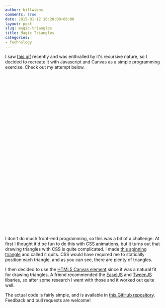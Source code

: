 ```yaml
---
author: billwiens
comments: true
date: 2015-01-12 16:20:00+00:00
layout: post
slug: magic-triangles
title: Magic Triangles
categories:
- Technology
---
```


I saw [this gif](http://bdub.club/i/cool/magic-triangles.gif) recently and was enthralled by it's recursive nature, so I decided to recreate it with Javascript and Canvas as a simple programming exercise. Check out my attempt below.

<canvas id="magic-triangles" width="500" height="500" style="display: block; margin: auto;"></canvas>
<script src="//ajax.googleapis.com/ajax/libs/jquery/1.11.0/jquery.min.js"></script>
<script src="http://code.createjs.com/createjs-2013.12.12.min.js"></script>
<script src="/assets/js/magic-triangles/triangles.js"></script>

I don't do much front-end programming, so this was a bit of a challenge. At first I thought it'd be fun to do this with CSS animations, but it turns out that drawing triangles with CSS is quite complicated. I made [this spinning triangle](http://codepen.io/billputer/pen/VYvVVj) and called it quits. CSS would have required me to statically position each triangle, and as you can see, there are plenty of triangles.

I then decided to use the [HTML5 Canvas element](http://diveintohtml5.info/canvas.html) since it was a natural fit for drawing triangles. A friend recommended the [EaselJS](http://www.createjs.com/#!/EaselJS) and [TweenJS](http://www.createjs.com/#!/TweenJS) libaries, so after some research I went with those and it worked out quite well.

The actual code is fairly simple, and is available in [this GitHub repository](https://github.com/billputer/magic-triangles). Feedback and pull requests are welcome!